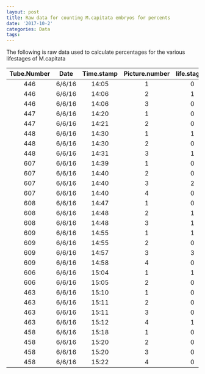```yaml
---
layout: post
title: Raw data for counting M.capitata embryos for percents
date: '2017-10-2'
categories: Data
tags: 
---
```

The following is raw data used to calculate percentages for the various lifestages of M.capitata 


| Tube.Number   | Date          | Time.stamp  | Picture.number | life.stage.1  | life.stage.2  | life.stage.4 | life.stage.8 | life.stage.8+ |
| :-----------: |:-------------:| :---------: | :-----------:  | :-----------: | :-----------: |:-----------: | :-----------:| :-----------: |
| 446           |     6/6/16    |    14:05    |        1       |       0       |       0       |      2       |      4       |       1       |
| 446           |     6/6/16    |    14:06    |		   2       |       1       |       0       |      0       |      0       |       1       |
| 446           |     6/6/16    |    14:06    |        3       |       0       |       0       |      0       |      1       |       0       |
| 447           |     6/6/16    |    14:20    |        1       |       0       |       0       |      3       |      3       |       1       |
| 447           |     6/6/16    |    14:21    |        2       |       0       |       1       |      4       |      2       |       4       |
| 448           |     6/6/16    |    14:30    |        1       |       1       |       1       |      3       |      3       |       1       |
| 448           |     6/6/16    |    14:30    |        2       |       0       |       0       |      1       |      1       |       1       |
| 448           |     6/6/16    |    14:31    |        3       |       1       |       0       |      5       |      2       |       0       |
| 607           |     6/6/16    |    14:39    |        1       |       0       |       1       |      2       |      2       |       1       |
| 607           |     6/6/16    |    14:40    |        2       |       0       |       0       |      0       |      3       |       0       |
| 607           |     6/6/16    |    14:40    |        3       |       2       |       0       |      2       |      1       |       0       |
| 607           |     6/6/16    |    14:40    |        4       |       0       |       0       |      2       |      2       |       0       |
| 608           |     6/6/16    |    14:47    |        1       |       0       |       1       |      2       |      2       |       0       |
| 608           |     6/6/16    |    14:48    |        2       |       1       |       0       |      2       |      3       |       0       |
| 608           |     6/6/16    |    14:48    |		   3       |       1       |       0       |      1       |      0       |       0       |
| 609           |     6/6/16    |    14:55    |        1       |       1       |       0       |      0       |      3       |       0       |
| 609           |     6/6/16    |    14:55    |        2       |       0       |       0       |      1       |      1       |       0       |
| 609           |     6/6/16    |    14:57    |        3       |       3       |       0       |      1       |      2       |       0       |
| 609           |     6/6/16    |    14:58    |        4       |       0       |       0       |      1       |      1       |       0       |
| 606           |     6/6/16    |    15:04    |        1       |       1       |       0       |      0       |      4       |       0       |
| 606           |     6/6/16    |    15:05    |        2       |       0       |       0       |      2       |      2       |       0       |
| 463           |     6/6/16    |    15:10    |		   1       |       0       |       1       |      6       |      2       |       0       |
| 463           |     6/6/16    |    15:11    |        2       |       0       |       0       |      2       |      0       |       0       |
| 463           |     6/6/16    |    15:11    |        3       |       0       |       0       |      1       |      0       |       0       |
| 463           |     6/6/16    |    15:12    |        4       |       1       |       1       |      1       |      1       |       0       |
| 458           |     6/6/16    |    15:18    |        1       |       0       |       0       |      3       |      0       |       0       |
| 458           |     6/6/16    |    15:20    |        2       |       0       |       0       |      1       |      3       |       1       |
| 458           |     6/6/16    |    15:20    |        3       |       0       |       0       |      1       |      0       |       0       |
| 458           |     6/6/16    |    15:22    |        4       |       0       |       0       |      3       |      3       |       0       |
